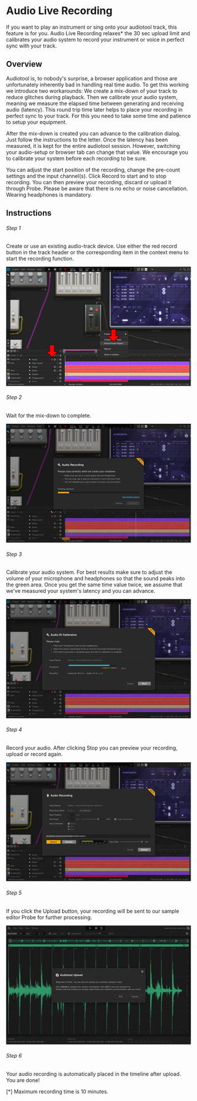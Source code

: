 # Audio Live Recording

If you want to play an instrument or sing onto your audiotool track,
this feature is for you. Audio Live Recording relaxes\* the 30 sec
upload limit and calibrates your audio system to record your instrument
or voice in perfect sync with your track.

## Overview

Audiotool is, to nobody's surprise, a browser application and those are
unfortunately inherently bad in handling real time audio. To get this
working we introduce two workarounds: We create a mix-down of your track
to reduce glitches during playback. Then we calibrate your audio system,
meaning we measure the elapsed time between generating and receiving
audio (latency). This round trip time later helps to place your
recording in perfect sync to your track. For this you need to take some
time and patience to setup your equipment.

After the mix-down is created you can advance to the calibration dialog.
Just follow the instructions to the letter. Once the latency has been
measured, it is kept for the entire audiotool session. However,
switching your audio-setup or browser tab can change that value. We
encourage you to calibrate your system before each recording to be sure.

You can adjust the start position of the recording, change the pre-count
settings and the input channel(s). Click Record to start and to stop
recording. You can then preview your recording, discard or upload it
through Probe. Please be aware that there is no echo or noise
cancellation. Wearing headphones is mandatory.

## Instructions

###### Step 1

Create or use an existing audio-track device. Use either the red record
button in the track header or the corresponding item in the context menu
to start the recording function.

![/images/ar-01.jpg](/images/ar-01.jpg
"/images/ar-01.jpg")

###### Step 2

Wait for the mix-down to complete.

![/images/ar-02.jpg](/images/ar-02.jpg
"/images/ar-02.jpg")

###### Step 3

Calibrate your audio system. For best results make sure to adjust the
volume of your microphone and headphones so that the sound peaks into
the green area. Once you get the same time value twice, we assume that
we've measured your system's latency and you can advance.

![/images/ar-03.jpg](/images/ar-03.jpg
"/images/ar-03.jpg")

###### Step 4

Record your audio. After clicking Stop you can preview your recording,
upload or record again.

![/images/ar-05.jpg](/images/ar-05.jpg
"/images/ar-05.jpg")

###### Step 5

If you click the Upload button, your recording will be sent to our
sample editor Probe for further processing.

![/images/ar-06.jpg](/images/ar-06.jpg
"/images/ar-06.jpg")

###### Step 6

Your audio recording is automatically placed in the timeline after
upload. You are done\!

\[\*\] Maximum recording time is 10 minutes.
